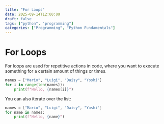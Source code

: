 ```yaml
---
title: "For Loops"
date: 2025-09-14T12:00:00
draft: false
tags: ["python", "programming"]
categories: ["Programming", "Python Fundamentals"]
---
```


# For Loops

For loops are used for repetitive actions in code, where you want to execute something for a certain amount of things or times.

```python
names = ["Mario", "Luigi", "Daisy", "Yoshi"]
for i in range(len(names)):
    print(f"Hello, {names[i]}")
```

You can also iterate over the list:

```python
names = ["Mario", "Luigi", "Daisy", "Yoshi"]
for name in names:
    print(f"Hello, {name}")
```
